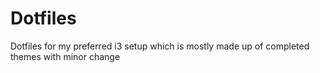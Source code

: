 # Dotfiles
Dotfiles for my preferred i3 setup which is mostly made up of completed themes with minor change
